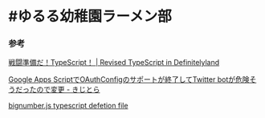 #ゆるる幼稚園ラーメン部
=====================

### 参考

[戦闘準備だ！TypeScript！ | Revised TypeScript in Definitelyland](http://typescript.ninja/typescript-in-definitelyland/prepared-to-typescript.html)

[Google Apps ScriptでOAuthConfigのサポートが終了してTwitter botが危険そうだったので変更 - きじとら](https://kijtra.com/article/twitter-api-for-google-apps-script-without-oauthconfig/)

[bignumber.js typescript defetion file](https://gist.github.com/artemjackson/902fcc0d60bb71ee1391)